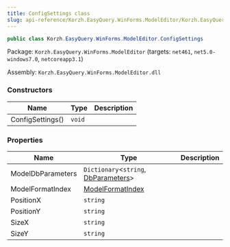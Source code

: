 ```yaml
---
title: ConfigSettings class
slug: api-reference/Korzh.EasyQuery.WinForms.ModelEditor/Korzh.EasyQuery.WinForms.ModelEditor namespace/configsettings-class
---
```



```csharp
public class Korzh.EasyQuery.WinForms.ModelEditor.ConfigSettings

```
Package: `Korzh.EasyQuery.WinForms.ModelEditor` (targets: `net461`, `net5.0-windows7.0`, `netcoreapp3.1`)

Assembly: `Korzh.EasyQuery.WinForms.ModelEditor.dll`

### Constructors

| Name | Type | Description | 
| --- | --- | --- | 
| ConfigSettings() | `void` |  | 


### Properties

| Name | Type | Description | 
| --- | --- | --- | 
| ModelDbParameters | `Dictionary`&lt;`string`, [DbParameters](/api-reference/korzh-easyquery-db/korzh-easyquery-db-namespace/dbparameters-class)&gt; |  | 
| ModelFormatIndex | [ModelFormatIndex](/api-reference/korzh-easyquery-winforms-modeleditor/korzh-easyquery-winforms-modeleditor-namespace/modelformatindex-enum) |  | 
| PositionX | `string` |  | 
| PositionY | `string` |  | 
| SizeX | `string` |  | 
| SizeY | `string` |  |